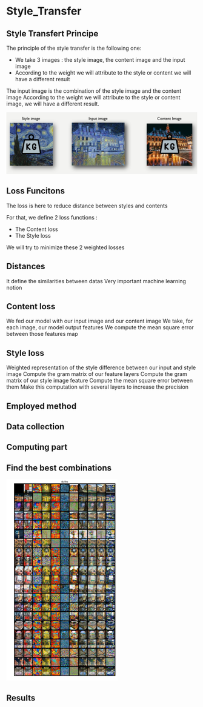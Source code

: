 # Style_Transfer


## Style Transfert Principe

The principle of the style transfer is the following one:
  - We take 3 images : the style image, the content image and the input image
  - According to the weight we will attribute to the style or content we will have a different result
  
The input image is the combination of the style image and the content image
According to the weight we will attribute to the style or content image, we will have a different result.

![photo](https://github.com/Henri-Hoyez/Style_Transfer/blob/master/results/img2.jpg)

## Loss Funcitons

The loss is here to reduce distance between styles and contents

For that, we define 2 loss functions :
  - The Content loss 
  - The Style loss

We will try to minimize these 2 weighted losses

## Distances

It define the similarities between datas
Very important machine learning notion

## Content loss

We fed our model with our input image and our content image
We take, for each image, our model output features
We compute the mean square error between those features map


## Style loss

Weighted representation of the style difference between our input and style image
Compute the gram matrix of our feature layers
Compute the gram matrix of our style image feature
Compute the mean square error between them
Make this computation with several layers to increase the precision 


## Employed method

## Data collection

## Computing part

## Find the best combinations

![photo](https://github.com/Henri-Hoyez/Style_Transfer/blob/master/results/Image1.png)

## Results 

